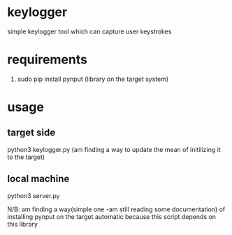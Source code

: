 # keylogger
simple keylogger tool which can capture user keystrokes


# requirements
1. sudo pip install pynput (library on the target system)

# usage

## target side
python3 keylogger.py (am finding a way to update the mean of initilizing it to the target)

## local machine
python3 server.py

N/B: am finding a way(simple one -am still reading some documentation) of  installing pynput on the target automatic because this script depends on this library
